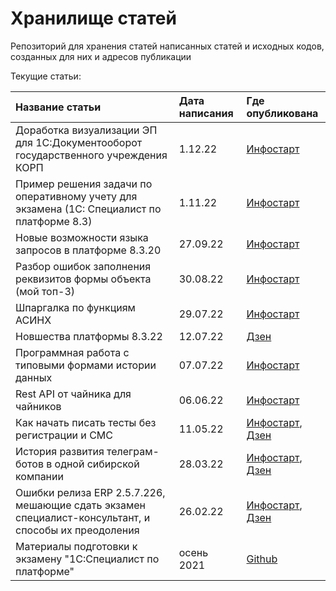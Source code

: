 # Хранилище статей

Репозиторий для хранения статей написанных статей и исходных кодов, созданных для них и адресов публикации

Текущие статьи:

|Название статьи|Дата написания|Где опубликована|
|:-|:--------|:---|
|Доработка визуализации ЭП для 1С:Документооборот государственного учреждения КОРП|1.12.22|[Инфостарт](https://infostart.ru/1c/articles/1767255/)|
|Пример решения задачи по оперативному учету для экзамена (1С: Специалист по платформе 8.3)|1.11.22|[Инфостарт](https://infostart.ru/1c/articles/1750344/)|
|Новые возможности языка запросов в платформе 8.3.20|27.09.22|[Инфостарт](https://infostart.ru/1c/articles/1733279/)|
|Разбор ошибок заполнения реквизитов формы объекта (мой топ-3)|30.08.22|[Инфостарт](https://infostart.ru/1c/articles/1718575/)|
|Шпаргалка по функциям АСИНХ|29.07.22|[Инфостарт](https://infostart.ru/1c/articles/1702526/)|
|Новшества платформы 8.3.22|12.07.22|[Дзен](https://dzen.ru/a/Ys2OcpFGqkiQCZzD)|
|Программная работа с типовыми формами истории данных|07.07.22|[Инфостарт](https://infostart.ru/1c/articles/1690679/)|
|Rest API от чайника для чайников|06.06.22|[Инфостарт](https://infostart.ru/1c/articles/1671610/)|
|Как начать писать тесты без регистрации и СМС|11.05.22|[Инфостарт](https://infostart.ru/1c/articles/1656933/), [Дзен](https://dzen.ru/a/Z4K60s3ia31GjkY_)|
|История развития телеграм-ботов в одной сибирской компании|28.03.22|[Инфостарт](https://infostart.ru/1c/articles/1628968/), [Дзен](https://dzen.ru/a/Z4EdI3-wGS6tkXxz)|
|Ошибки релиза ERP 2.5.7.226, мешающие сдать экзамен специалист-консультант, и способы их преодоления|26.02.22|[Инфостарт](https://infostart.ru/1c/articles/1612788/), [Дзен](https://dzen.ru/a/Z4EppZVsFVSNFgmX)|
|Материалы подготовки к экзамену "1С:Специалист по платформе"|осень 2021|[Github](https://github.com/zeltyr/1c_platforma_spec)|
